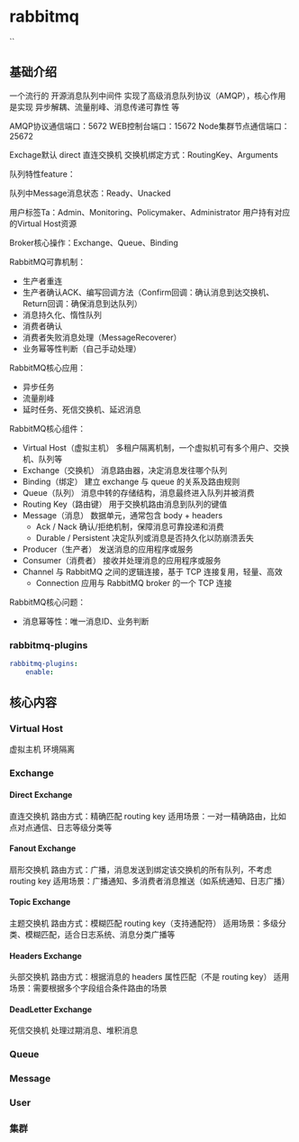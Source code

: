 # rabbitmq

``

## 基础介绍


一个流行的 开源消息队列中间件
实现了高级消息队列协议（AMQP），核心作用是实现 异步解耦、流量削峰、消息传递可靠性 等

AMQP协议通信端口：5672
WEB控制台端口：15672
Node集群节点通信端口：25672


Exchage默认 direct 直连交换机
交换机绑定方式：RoutingKey、Arguments


队列特性feature：


队列中Message消息状态：Ready、Unacked

用户标签Ta：Admin、Monitoring、Policymaker、Administrator
用户持有对应的Virtual Host资源



Broker核心操作：Exchange、Queue、Binding


RabbitMQ可靠机制：
- 生产者重连
- 生产者确认ACK、编写回调方法（Confirm回调：确认消息到达交换机、Return回调：确保消息到达队列）
- 消息持久化、惰性队列
- 消费者确认
- 消费者失败消息处理（MessageRecoverer）
- 业务幂等性判断（自己手动处理）



RabbitMQ核心应用：
- 异步任务
- 流量削峰
- 延时任务、死信交换机、延迟消息


RabbitMQ核心组件：
- Virtual Host（虚拟主机）	多租户隔离机制，一个虚拟机可有多个用户、交换机、队列等
- Exchange（交换机）	消息路由器，决定消息发往哪个队列
- Binding（绑定）	建立 exchange 与 queue 的关系及路由规则
- Queue（队列）	消息中转的存储结构，消息最终进入队列并被消费
- Routing Key（路由键）	用于交换机路由消息到队列的键值
- Message（消息）	数据单元，通常包含 body + headers
    - Ack / Nack	确认/拒绝机制，保障消息可靠投递和消费
    - Durable / Persistent	决定队列或消息是否持久化以防崩溃丢失
- Producer（生产者）	发送消息的应用程序或服务
- Consumer（消费者）	接收并处理消息的应用程序或服务
- Channel	与 RabbitMQ 之间的逻辑连接，基于 TCP 连接复用，轻量、高效
    - Connection	应用与 RabbitMQ broker 的一个 TCP 连接


RabbitMQ核心问题：
- 消息幂等性：唯一消息ID、业务判断





### rabbitmq-plugins
```yaml
rabbitmq-plugins:
    enable:
```



## 核心内容

### Virtual Host 

虚拟主机
环境隔离


### Exchange



#### Direct Exchange

直连交换机
路由方式：精确匹配 routing key
适用场景：一对一精确路由，比如点对点通信、日志等级分类等


#### Fanout Exchange

扇形交换机
路由方式：广播，消息发送到绑定该交换机的所有队列，不考虑 routing key
适用场景：广播通知、多消费者消息推送（如系统通知、日志广播）



#### Topic Exchange

主题交换机
路由方式：模糊匹配 routing key（支持通配符）
适用场景：多级分类、模糊匹配，适合日志系统、消息分类广播等


#### Headers Exchange

头部交换机
路由方式：根据消息的 headers 属性匹配（不是 routing key）
适用场景：需要根据多个字段组合条件路由的场景



#### DeadLetter Exchange

死信交换机
处理过期消息、堆积消息


### Queue






### Message




### User





### 集群
